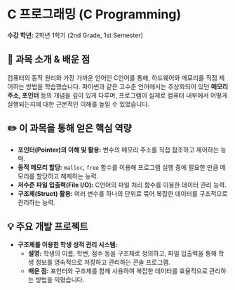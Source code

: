 # C 프로그래밍 (C Programming)

**수강 학년:** 2학년 1학기 (2nd Grade, 1st Semester)

## 📖 과목 소개 & 배운 점

컴퓨터의 동작 원리와 가장 가까운 언어인 C언어를 통해, 하드웨어와 메모리를 직접 제어하는 방법을 학습했습니다. 파이썬과 같은 고수준 언어에서는 추상화되어 있던 **메모리 주소, 포인터** 등의 개념을 깊이 있게 다루며, 프로그램이 실제로 컴퓨터 내부에서 어떻게 실행되는지에 대한 근본적인 이해를 높일 수 있었습니다.

## ✏️ 이 과목을 통해 얻은 핵심 역량

-   **포인터(Pointer)의 이해 및 활용:** 변수의 메모리 주소를 직접 참조하고 제어하는 능력.
-   **동적 메모리 할당:** `malloc`, `free` 함수를 이용해 프로그램 실행 중에 필요한 만큼 메모리를 할당하고 해제하는 능력.
-   **저수준 파일 입출력(File I/O):** C언어의 파일 처리 함수를 이용한 데이터 관리 능력.
-   **구조체(Struct) 활용:** 여러 변수를 하나의 단위로 묶어 복잡한 데이터를 구조적으로 관리하는 능력.

## 💡 주요 개발 프로젝트

-   **구조체를 이용한 학생 성적 관리 시스템:**
    -   **설명:** 학생의 이름, 학번, 점수 등을 구조체로 정의하고, 파일 입출력을 통해 학생 정보를 영속적으로 저장하고 관리하는 콘솔 프로그램.
    -   **배운 점:** 포인터와 구조체를 함께 사용하여 복잡한 데이터를 효율적으로 관리하는 방법을 익혔습니다.